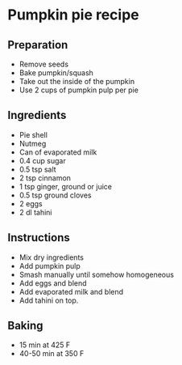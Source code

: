 # Pumpkin pie recipe


## Preparation

- Remove seeds
- Bake pumpkin/squash
- Take out the inside of the pumpkin
- Use 2 cups of pumpkin pulp per pie


## Ingredients

- Pie shell
- Nutmeg
- Can of evaporated milk
- 0.4 cup sugar
- 0.5 tsp salt
- 2 tsp cinnamon
- 1 tsp ginger, ground or juice
- 0.5 tsp ground cloves
- 2 eggs
- 2 dl tahini

## Instructions

- Mix dry ingredients
- Add pumpkin pulp
- Smash manually until somehow homogeneous
- Add eggs and blend
- Add evaporated milk and blend
- Add tahini on top.

## Baking

- 15 min at 425 F
- 40-50 min at 350 F
